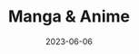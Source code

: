 ---
title: "Manga & Anime"
description: "
                I have watched a decent amount of anime and have been reading a lot of manga during my college years. If you have any recommendations or want to see what I have been reading, feel free to let me know. I would be thrilled to discuss.
                "
date: 2023-06-06
thumbnail: 
link: 
---